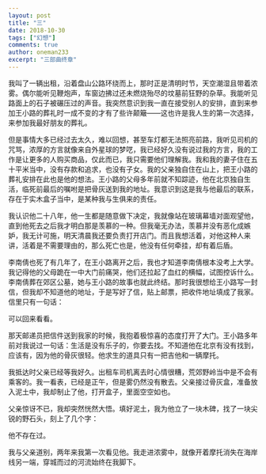```yaml
---
layout: post
title: "三"
date: 2018-10-30
tags: ["幻想"]
comments: true
author: oneman233
excerpt: "三部曲终章"
---
```


我叫了一辆出租，沿着盘山公路环绕而上，那时正是清明时节，天空潮湿且带着浓雾。偶尔能听见鞭炮声，车窗边拂过还未燃烧殆尽的坟墓前狂野的杂草。我能听见路面上的石子被碾压过的声音。我突然意识到我一直在接受别人的安排，直到来参加王小路的葬礼时一成不变的才有了些许颠簸——这也许是我人生的第一次选择，来参加我最好朋友的葬礼。

但是事情大多已经过去太久，难以回想，甚至车灯都无法照亮前路，我听见司机的咒骂，浓厚的方言就像来自外星球的梦呓，我已经好久没有说过我的方言，我的工作是让更多的人购买商品，仅此而已，我只需要他们理解我。我和我的妻子住在五十平米当中，没有存款和追求，也没有子女。我的父亲独自住在山上，把王小路的葬礼安排在此也是他的想法。王小路的父母多年前就不知踪迹，他在北京独自生活，临死前最后的嘱咐是把骨灰送到我的地址。我意识到这是我与他最后的联系，存在于实木盒子当中，是某种我与生俱来的责任。

我认识他二十八年，他一生都是随意做下决定，我就像站在玻璃幕墙对面观望他，直到他死去之后我才明白那是羡慕的一种。但我毫无办法，羡慕并没有恶化成嫉妒，我无计可施，明天清晨我还要负责打开店门。而且我想活着，对他这种人来讲，活着是不需要理由的，那么死亡也是，他没有任何牵挂，却有着后盾。

李南倩也死了有几年了，在王小路离开之后，我也才知道李南倩根本没考上大学。我记得他的父母跪在一中大门前痛哭，他们还拉起了血红的横幅，试图控诉什么。李南倩葬在郊区公墓，她与王小路的故事也就此终结。那时我很想给王小路写一封信，但我却不知道他的地址，于是写好了信，贴上邮票，把收件地址填成了我家。信里只有一句话：

可以回来看看。

那天邮递员把信件送到我家的时候，我抱着极惊喜的态度打开了大门。王小路多年前对我说过一句话：生活是没有乐子的，你要去找。不知道他在北京有没有找到，应该有，因为他的骨灰很轻。他求生的道具只有一把吉他和一辆摩托。

我抵达时父亲已经等我好久。出租车司机离去时心情很糟，荒郊野岭当中是不会有乘客的。我一看表，已经是正午，但是雾仍然没有散去。父亲接过骨灰盒，准备放入泥土中，我却制止了他，打开盒子，里面空空如也。

父亲惊讶不已，我却突然恍然大悟。填好泥土，我为他立了一块木碑，找了一块尖锐的野石头，刻上了几个字：

他不存在过。

我与父亲道别，两年来我第一次看见他。我走进浓雾中，就像开着摩托消失在海岸线另一端，穿城而过的河流始终在我脚下。